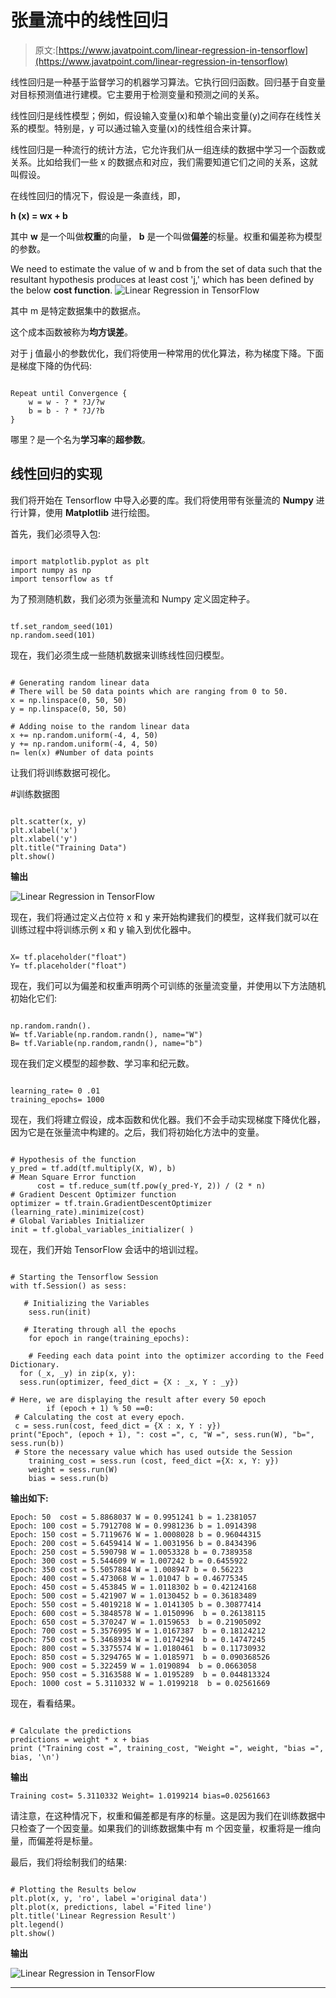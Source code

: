 # 张量流中的线性回归

> 原文:[https://www.javatpoint.com/linear-regression-in-tensorflow](https://www.javatpoint.com/linear-regression-in-tensorflow)

线性回归是一种基于监督学习的机器学习算法。它执行回归函数。回归基于自变量对目标预测值进行建模。它主要用于检测变量和预测之间的关系。

线性回归是线性模型；例如，假设输入变量(x)和单个输出变量(y)之间存在线性关系的模型。特别是，y 可以通过输入变量(x)的线性组合来计算。

线性回归是一种流行的统计方法，它允许我们从一组连续的数据中学习一个函数或关系。比如给我们一些 x 的数据点和对应，我们需要知道它们之间的关系，这就叫假设。

在线性回归的情况下，假设是一条直线，即，

**h (x) = wx + b**

其中 **w** 是一个叫做**权重**的向量， **b** 是一个叫做**偏差**的标量。权重和偏差称为模型的参数。

We need to estimate the value of w and b from the set of data such that the resultant hypothesis produces at least cost 'j,' which has been defined by the below **cost function**. ![Linear Regression in TensorFlow](../Images/c7cfe65b96c4fd4ef781bef76b6d9cd1.png)

其中 m 是特定数据集中的数据点。

这个成本函数被称为**均方误差**。

对于 j 值最小的参数优化，我们将使用一种常用的优化算法，称为梯度下降。下面是梯度下降的伪代码:

```

Repeat until Convergence {
    w = w - ? * ?J/?w
    b = b - ? * ?J/?b
}

```

哪里？是一个名为**学习率**的**超参数**。

## 线性回归的实现

我们将开始在 Tensorflow 中导入必要的库。我们将使用带有张量流的 **Numpy** 进行计算，使用 **Matplotlib** 进行绘图。

首先，我们必须导入包:

```

import matplotlib.pyplot as plt
import numpy as np
import tensorflow as tf

```

为了预测随机数，我们必须为张量流和 Numpy 定义固定种子。

```

tf.set_random_seed(101)
np.random.seed(101)

```

现在，我们必须生成一些随机数据来训练线性回归模型。

```

# Generating random linear data 
# There will be 50 data points which are ranging from 0 to 50.
x = np.linspace(0, 50, 50) 
y = np.linspace(0, 50, 50) 

# Adding noise to the random linear data 
x += np.random.uniform(-4, 4, 50) 
y += np.random.uniform(-4, 4, 50) 
n= len(x) #Number of data points

```

让我们将训练数据可视化。

#训练数据图

```

plt.scatter(x, y) 
plt.xlabel('x') 
plt.xlabel('y') 
plt.title("Training Data") 
plt.show() 

```

**输出**

![Linear Regression in TensorFlow](../Images/b0fd11b49c628693f63c94d8d72b401e.png)

现在，我们将通过定义占位符 x 和 y 来开始构建我们的模型，这样我们就可以在训练过程中将训练示例 x 和 y 输入到优化器中。

```

X= tf.placeholder("float")
Y= tf.placeholder("float")

```

现在，我们可以为偏差和权重声明两个可训练的张量流变量，并使用以下方法随机初始化它们:

```

np.random.randn().
W= tf.Variable(np.random.randn(), name="W")
B= tf.Variable(np.random,randn(), name="b")

```

现在我们定义模型的超参数、学习率和纪元数。

```

learning_rate= 0 .01
training_epochs= 1000

```

现在，我们将建立假设，成本函数和优化器。我们不会手动实现梯度下降优化器，因为它是在张量流中构建的。之后，我们将初始化方法中的变量。

```

# Hypothesis of the function
y_pred = tf.add(tf.multiply(X, W), b) 
# Mean Square Error function
      cost = tf.reduce_sum(tf.pow(y_pred-Y, 2)) / (2 * n)  
# Gradient Descent Optimizer function
optimizer = tf.train.GradientDescentOptimizer (learning_rate).minimize(cost)
# Global Variables Initializer 
init = tf.global_variables_initializer( )

```

现在，我们开始 TensorFlow 会话中的培训过程。

```

# Starting the Tensorflow Session 
with tf.Session() as sess: 

   # Initializing the Variables 
    sess.run(init) 

   # Iterating through all the epochs 
    for epoch in range(training_epochs): 

    # Feeding each data point into the optimizer according to the Feed Dictionary.
  for (_x, _y) in zip(x, y):  
  sess.run(optimizer, feed_dict = {X : _x, Y : _y})  

# Here, we are displaying the result after every 50 epoch  
        if (epoch + 1) % 50 ==0: 
 # Calculating the cost at every epoch. 
 c = sess.run(cost, feed_dict = {X : x, Y : y})  
print("Epoch", (epoch + 1), ": cost =", c, "W =", sess.run(W), "b=", sess.run(b))
 # Store the necessary value which has used outside the Session 
    training_cost = sess.run (cost, feed_dict ={X: x, Y: y})  
    weight = sess.run(W) 
    bias = sess.run(b) 

```

**输出如下:**

```
Epoch: 50  cost = 5.8868037 W = 0.9951241 b = 1.2381057
Epoch: 100 cost = 5.7912708 W = 0.9981236 b = 1.0914398
Epoch: 150 cost = 5.7119676 W = 1.0008028 b = 0.96044315
Epoch: 200 cost = 5.6459414 W = 1.0031956 b = 0.8434396
Epoch: 250 cost = 5.590798 W = 1.0053328 b = 0.7389358
Epoch: 300 cost = 5.544609 W = 1.007242 b = 0.6455922
Epoch: 350 cost = 5.5057884 W = 1.008947 b = 0.56223
Epoch: 400 cost = 5.473068 W = 1.01047 b = 0.46775345
Epoch: 450 cost = 5.453845 W = 1.0118302 b = 0.42124168
Epoch: 500 cost = 5.421907 W = 1.0130452 b = 0.36183489
Epoch: 550 cost = 5.4019218 W = 1.0141305 b = 0.30877414
Epoch: 600 cost = 5.3848578 W = 1.0150996  b = 0.26138115
Epoch: 650 cost = 5.370247 W = 1.0159653  b = 0.21905092
Epoch: 700 cost = 5.3576995 W = 1.0167387  b = 0.18124212
Epoch: 750 cost = 5.3468934 W = 1.0174294  b = 0.14747245
Epoch: 800 cost = 5.3375574 W = 1.0180461  b = 0.11730932
Epoch: 850 cost = 5.3294765 W = 1.0185971  b = 0.090368526
Epoch: 900 cost = 5.322459 W = 1.0190894  b = 0.0663058
Epoch: 950 cost = 5.3163588 W = 1.0195289  b = 0.044813324
Epoch: 1000 cost = 5.3110332 W = 1.0199218  b = 0.02561669

```

现在，看看结果。

```

# Calculate the predictions
predictions = weight * x + bias 
print ("Training cost =", training_cost, "Weight =", weight, "bias =", bias, '\n') 

```

**输出**

```
Training cost= 5.3110332 Weight= 1.0199214 bias=0.02561663

```

请注意，在这种情况下，权重和偏差都是有序的标量。这是因为我们在训练数据中只检查了一个因变量。如果我们的训练数据集中有 m 个因变量，权重将是一维向量，而偏差将是标量。

最后，我们将绘制我们的结果:

```

# Plotting the Results below
plt.plot(x, y, 'ro', label ='original data')
plt.plot(x, predictions, label ='Fited line')
plt.title('Linear Regression Result') 
plt.legend() 
plt.show() 

```

**输出**

![Linear Regression in TensorFlow](../Images/b6eb2634a0c25bbf6d8f488c3aee5076.png)

* * *